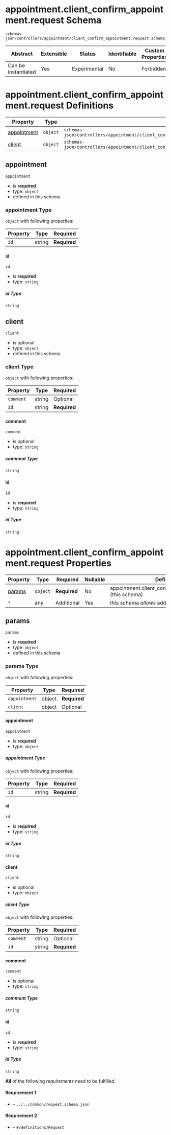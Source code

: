 # appointment.client_confirm_appointment.request Schema

```
schemas-json/controllers/appointment/client_confirm_appointment.request.schema.json
```

| Abstract            | Extensible | Status       | Identifiable | Custom Properties | Additional Properties | Defined In                                                                                                               |
| ------------------- | ---------- | ------------ | ------------ | ----------------- | --------------------- | ------------------------------------------------------------------------------------------------------------------------ |
| Can be instantiated | Yes        | Experimental | No           | Forbidden         | Permitted             | [controllers/appointment/client_confirm_appointment.request.schema.json](client_confirm_appointment.request.schema.json) |

# appointment.client_confirm_appointment.request Definitions

| Property                    | Type     | Group                                                                                                                 |
| --------------------------- | -------- | --------------------------------------------------------------------------------------------------------------------- |
| [appointment](#appointment) | `object` | `schemas-json/controllers/appointment/client_confirm_appointment.request.schema.json#/definitions/ConfirmAppointment` |
| [client](#client)           | `object` | `schemas-json/controllers/appointment/client_confirm_appointment.request.schema.json#/definitions/ConfirmAppointment` |

## appointment

`appointment`

- is **required**
- type: `object`
- defined in this schema

### appointment Type

`object` with following properties:

| Property | Type   | Required     |
| -------- | ------ | ------------ |
| `id`     | string | **Required** |

#### id

`id`

- is **required**
- type: `string`

##### id Type

`string`

## client

`client`

- is optional
- type: `object`
- defined in this schema

### client Type

`object` with following properties:

| Property  | Type   | Required     |
| --------- | ------ | ------------ |
| `comment` | string | Optional     |
| `id`      | string | **Required** |

#### comment

`comment`

- is optional
- type: `string`

##### comment Type

`string`

#### id

`id`

- is **required**
- type: `string`

##### id Type

`string`

# appointment.client_confirm_appointment.request Properties

| Property          | Type     | Required     | Nullable | Defined by                                                   |
| ----------------- | -------- | ------------ | -------- | ------------------------------------------------------------ |
| [params](#params) | `object` | **Required** | No       | appointment.client_confirm_appointment.request (this schema) |
| `*`               | any      | Additional   | Yes      | this schema _allows_ additional properties                   |

## params

`params`

- is **required**
- type: `object`
- defined in this schema

### params Type

`object` with following properties:

| Property      | Type   | Required     |
| ------------- | ------ | ------------ |
| `appointment` | object | **Required** |
| `client`      | object | Optional     |

#### appointment

`appointment`

- is **required**
- type: `object`

##### appointment Type

`object` with following properties:

| Property | Type   | Required     |
| -------- | ------ | ------------ |
| `id`     | string | **Required** |

#### id

`id`

- is **required**
- type: `string`

##### id Type

`string`

#### client

`client`

- is optional
- type: `object`

##### client Type

`object` with following properties:

| Property  | Type   | Required     |
| --------- | ------ | ------------ |
| `comment` | string | Optional     |
| `id`      | string | **Required** |

#### comment

`comment`

- is optional
- type: `string`

##### comment Type

`string`

#### id

`id`

- is **required**
- type: `string`

##### id Type

`string`

**All** of the following _requirements_ need to be fulfilled.

#### Requirement 1

- []() – `../../common/request.schema.json`

#### Requirement 2

- []() – `#/definitions/Request`
